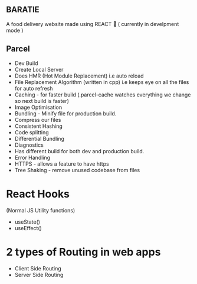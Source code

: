## BARATIE

A food delivery website made using REACT 🚀 ( currently in develpment mode )

## Parcel 

- Dev Build 
- Create Local Server
- Does HMR (Hot Module Replacement) i.e auto reload
- File Replacement Algorithm (written in cpp) i.e keeps eye on all the files for auto refresh
- Caching - for faster build (.parcel-cache watches everything we change so next build is faster) 
- Image Optimisation
- Bundling - Minify file for production build. 
- Compress our files
- Consistent Hashing
- Code splitting
- Differential Bundling
- Diagnostics
- Has different build for both dev and production build.
- Error Handling
- HTTPS - allows a feature to have https
- Tree Shaking - remove unused codebase from files


<!-- 

Basic layout of website- 

Header
   -logo
   -nav items

Body
   -Search
   -Restraunt Container
   -Restraunt Card
     -Img 
     -Name
     -Star Rating
     -Cuisine, delivery time
     -price

Footer
   -Copyright
   -links
   -Address
   -Contact
 -->


 <!-- 
 Two types of Export/Import-


 - Default Export/Import

   export default component;
   import Component from "path";

- Named Export/Import   

   export const component;
   import {Component} from "path";

 -->

 # React Hooks
   (Normal JS Utility functions)
 - useState() 
 - useEffect()

# 2 types of Routing in web apps  

- Client Side Routing
- Server Side Routing